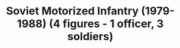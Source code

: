 ---
layout: product
title: "Soviet Motorized Infantry (1979-1988) (4 figures - 1 officer, 3 soldiers)"
price: "TBA" 
desc: "Maketa"
img_path: "/assets/img/ICM 35331.webp"
brand: "N/A"
available: false
special_offer: false
new: false
soon: false
cat: "010000"
subcat: "013600"
subsubcat: "0N/A"
sifra: "ICM 35331"
popular: false
---